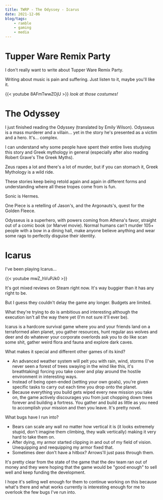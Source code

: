 ```yaml
---
title: TWRP - The Odyssey - Icarus
date: 2021-12-06
blog/tags:
    - ramble
    - gaming
    - media
---
```

# Tupper Ware Remix Party

I don't really want to write about Tupper Ware Remix Party.

Writing about music is pain and suffering. Just listen to it, maybe you'll like it.

{{< youtube 8AFmTwwZOjU >}}
_look at those costumes!_

# The Odyssey

I just finished reading the Odyssey (translated by Emily Wilson). Odysseus is a mass murderer and a villain... yet in the story he's presented as a victim and a hero. It's... complex.

I can understand why some people have spent their entire lives studying this story and Greek mythology in general (especially after also reading Robert Grave's The Greek Myths).

Zeus rapes a lot and there's a lot of murder, but if you can stomach it, Greek Mythology is a wild ride.

These stories keep being retold again and again in different forms and understanding where all these tropes come from is fun.

Sonic is Hermes.

One Piece is a retelling of Jason's, and the Argonauts's, quest for the Golden Fleece.

Odysseus is a superhero, with powers coming from Athena's favor, straight out of a comic book (or Marvel movie). Normal humans can't murder 105+ people with a bow in a dining hall, make anyone believe anything and wear some rags to perfectly disguise their identity.

# Icarus

I've been playing Icarus...

{{< youtube mwZ_hVuPJk0 >}}

It's got mixed reviews on Steam right now. It's way buggier than it has any right to be.

But I guess they couldn't delay the game any longer. Budgets are limited.

What they're trying to do is ambitious and interesting although the execution isn't all the way there yet (I'm not sure it'll ever be).

Icarus is a hardcore survival game where you and your friends land on a terraformed alien planet, you gather resources, hunt regular ass wolves and deer and do whatever your corporate overlords ask you to do like scan some shit, gather weird flora and fauna and explore dark caves.

What makes it special and different other games of its kind?

- An advanced weather system will pelt you with rain, wind, storms (I've never seen a forest of trees swaying in the wind like this, it's breathtaking) forcing you take cover and play around the hostile environment in interesting ways.
- Instead of being open-ended (setting your own goals), you're given specific tasks to carry out each time you drop onto the planet.
- Because everything you build gets wiped every new mission you take on, the game actively discourages you from just chopping down trees forever and building a fortress. You gather and build as little as you need to accomplish your mission and then you leave. It's pretty novel.

What bugs have I run into?

- Bears can scale any wall no matter how vertical it is (it looks extremely stupid, don't imagine them climbing, they walk vertically) making it very hard to take them on.
- After dying, my armor started clipping in and out of my field of vision. Unequipping and reequipping my armor fixed that.
- Sometimes deer don't have a hitbox? Arrows'll just pass through them.

It's pretty clear from the state of the game that the dev team ran out of money and they were hoping that the game would be "good enough" to sell well and keep funding the development.

I hope it's selling well enough for them to continue working on this because what's there and what works currently is interesting enough for me to overlook the few bugs I've run into.
